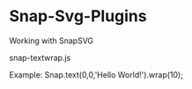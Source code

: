 Snap-Svg-Plugins
================

Working with SnapSVG

snap-textwrap.js

Example:
Snap.text(0,0,'Hello World!').wrap(10);
